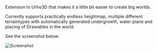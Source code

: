 Extension to Urho3D that makes it a little bit easier to create big worlds.

Currently supports practically endless heightmap, multiple different
terraintypes with automatically generated undergrowth, water plane and placing
of Drawables in the world.

See the screenshot below:

![Screenshot](https://i.imgur.com/qnEYlJy.jpg)
